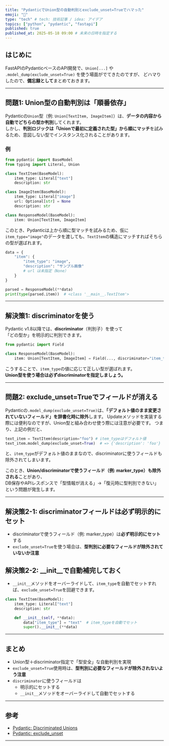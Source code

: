 ```yaml
---
title: "PydanticでUnion型の自動判別とexclude_unset=Trueでハマった"
emoji: "📌"
type: "tech" # tech: 技術記事 / idea: アイデア
topics: ["python", "pydantic", "fastapi"]
published: true
published_at: 2025-05-18 09:00 # 未来の日時を指定する
---
```


## はじめに

FastAPIのPydanticベースのAPI開発で、`Union[...]` や `.model_dump(exclude_unset=True)` を使う場面がでてきたのですが、
どハマりしたので、**備忘録として**まとめておきます。  

---

## 問題1: Union型の自動判別は「順番依存」

Pydanticの`Union`型（例: `Union[TextItem, ImageItem]`）は、**データの内容から自動でどちらの型か判別**してくれます。  
しかし、**判別ロジックは「Unionで最初に定義された型」から順にマッチ**を試みるため、意図しない型でインスタンス化されることがあります。  

### 例

```python
from pydantic import BaseModel
from typing import Literal, Union

class TextItem(BaseModel):
    item_type: Literal["text"]
    description: str

class ImageItem(BaseModel):
    item_type: Literal["image"]
    url: Optional[str] = None
    description: str

class ResponseModel(BaseModel):
    item: Union[TextItem, ImageItem]
```

このとき、Pydanticは上から順に型マッチを試みるため、仮に`item_type="image"`のデータを渡しても、`TextItem`の構造にマッチすればそちらの型が選ばれます。

```python
data = {
    "item": {
        "item_type": "image",
        "description": "サンプル画像"
        # url は未指定（None）
    }
}

parsed = ResponseModel(**data)
print(type(parsed.item))  # <class '__main__.TextItem'> 
```

---

## 解決策1: discriminatorを使う

Pydantic v1.8以降では、**discriminator**（判別子）を使って  
「どの型か」を明示的に判別できます。

```python
from pydantic import Field

class ResponseModel(BaseModel):
    item: Union[TextItem, ImageItem] = Field(..., discriminator="item_type")
```

こうすることで、`item_type`の値に応じて正しい型が選ばれます。  
**Union型を使う場合は必ずdiscriminatorを指定しましょう。**

---

## 問題2: exclude_unset=Trueでフィールドが消える

Pydanticの`.model_dump(exclude_unset=True)`は、**「デフォルト値のまま変更されていないフィールド」を辞書化時に除外**します。
Updateメソッドを実装する際には便利なのですが、Union型と組み合わせ使う際には注意が必要です。
つまり、上記の例だと、

```python
text_item = TextItem(description="foo") # item_typeはデフォルト値
text_item.model_dump(exclude_unset=True)  # => {'description': 'foo'}  # item_typeが消える！
```

と、`item_type`がデフォルト値のままなので、discriminatorに使うフィールドも除外されてしまいます。

このとき、**Union/discriminatorで使うフィールド（例: marker_type）も除外される**ことがあり、  
DB保存やAPIレスポンスで「型情報が消える」→「復元時に型判別できない」  
という問題が発生します。

---

## 解決策2-1: discriminatorフィールドは必ず明示的にセット

- discriminatorで使うフィールド（例: marker_type）は**必ず明示的にセット**する
- `exclude_unset=True`を使う場合は、**型判別に必要なフィールドが除外されていないか注意**

## 解決策2-2: __init__で自動補完しておく

- `__init__`メソッドをオーバーライドして、`item_type`を自動でセットすれば、`exclude_unset=True`を回避できます。

```python
class TextItem(BaseModel):
    item_type: Literal["text"]
    description: str

    def __init__(self, **data):
        data["item_type"] = "text"  # item_typeを自動でセット
        super().__init__(**data)
```


---

## まとめ

- Union型＋discriminator指定で「型安全」な自動判別を実現
- `exclude_unset=True`使用時は、**型判別に必要なフィールドが除外されないよう注意**
- `discriminator`に使うフィールドは
  - 明示的にセットする
  - `__init__`メソッドをオーバーライドして自動でセットする

---

## 参考

- [Pydantic: Discriminated Unions](https://docs.pydantic.dev/latest/concepts/unions/#discriminated-unions)
- [Pydantic: exclude_unset](https://docs.pydantic.dev/latest/api/base_model/#pydantic.BaseModel.model_dump)

---
